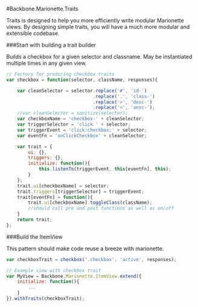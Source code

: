 #Backbone.Marionette.Traits

Traits is designed to help you more efficiently write modular Marionette views.  By designing simple traits, you will have a much more modular and extensible codebase.

###Start with building a trait builder

Builds a checkbox for a given selector and classname.
May be instantiated multiple times in any given view.

```js
// Factory for producing checkbox traits
var checkbox = function(selector, className, responses){

	var cleanSelector = selector.replace('#', 'id-')
								.replace('.', 'class-')
								.replace('>', 'desc-')
								.replace('<', 'ansc-');
	//var cleanSelector = sanitize(selector);
	var checkboxName = 'checkbox-' + cleanSelector;
	var triggerSelector = 'click ' + selector;
	var triggerEvent = 'click:checkbox:' + selector;
	var eventFn = 'onClickCheckbox' + cleanSelector;

	var trait = {
		ui: {},
		triggers: {},
		initialize: function(){
			this.listenTo(triggerEvent, this[eventFn], this);
		}
	};
	trait.ui[checkboxName] = selector;
	trait.triggers[triggerSelector] = triggerEvent;
	trait[eventFn] = function(){
		trait.ui[checkboxName].toggleClass(className);
		//should call pre and post functions as well as on/off
	}
	return trait;
};
```

###Build the ItemView

This pattern should make code reuse a breeze with marionette.

```js
var checkboxTrait = checkbox('.checkbox', 'active', responses);

// Example view with checkbox trait
var MyView = Backbone.Marionette.ItemView.extend({
	initialize: function(){
		...
	}
}).withTraits(checkboxTrait);
```

